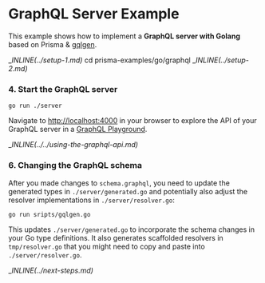 # GraphQL Server Example

This example shows how to implement a **GraphQL server with Golang** based on Prisma & [gqlgen](https://github.com/99designs/gqlgen).

__INLINE(../_setup-1.md)__
cd prisma-examples/go/graphql
__INLINE(../_setup-2.md)__

### 4. Start the GraphQL server

```
go run ./server
```

Navigate to [http://localhost:4000](http://localhost:4000) in your browser to explore the API of your GraphQL server in a [GraphQL Playground](https://github.com/prisma/graphql-playground).

__INLINE(../../_using-the-graphql-api.md)__

### 6. Changing the GraphQL schema

After you made changes to `schema.graphql`, you need to update the generated types in `./server/generated.go` and potentially also adjust the resolver implementations in `./server/resolver.go`:

```
go run sripts/gqlgen.go
```

This updates `./server/generated.go` to incorporate the schema changes in your Go type definitions. It also generates scaffolded resolvers in `tmp/resolver.go` that you might need to copy and paste into `./server/resolver.go`. 

__INLINE(../_next-steps.md)__